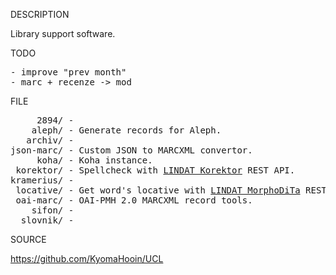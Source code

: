 
DESCRIPTION

Library support software.

TODO
<pre>
- improve "prev month"
- marc + recenze -> mod
</pre>

FILE
<pre>
     2894/ -
    aleph/ - Generate records for Aleph.
   archiv/ - 
json-marc/ - Custom JSON to MARCXML convertor.
     koha/ - Koha instance.
 korektor/ - Spellcheck with <a href="https://lindat.mff.cuni.cz/services/korektor/">LINDAT Korektor</a> REST API.
kramerius/ - 
 locative/ - Get word's locative with <a href="https://lindat.mff.cuni.cz/services/morphodita/">LINDAT MorphoDiTa</a> REST API.
 oai-marc/ - OAI-PMH 2.0 MARCXML record tools.
    sifon/ - 
  slovnik/ -
</pre>
SOURCE

https://github.com/KyomaHooin/UCL
